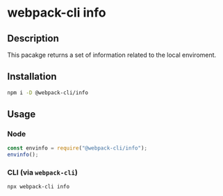 # webpack-cli info

## Description

This pacakge returns a set of information related to the local enviroment.

## Installation

```bash
npm i -D @webpack-cli/info
```

## Usage

### Node

```js
const envinfo = require("@webpack-cli/info");
envinfo();
```

### CLI (via `webpack-cli`)
```bash
npx webpack-cli info
```
